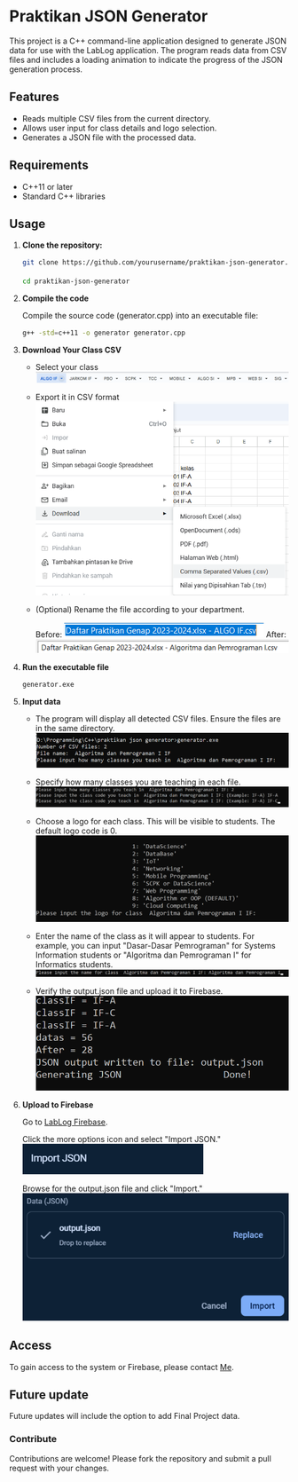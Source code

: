 # Praktikan JSON Generator

This project is a C++ command-line application designed to generate JSON data for use with the LabLog application. The program reads data from CSV files and includes a loading animation to indicate the progress of the JSON generation process.

## Features

- Reads multiple CSV files from the current directory.
- Allows user input for class details and logo selection.
- Generates a JSON file with the processed data.

## Requirements

- C++11 or later
- Standard C++ libraries

## Usage

1. **Clone the repository:**

     ```sh
    git clone https://github.com/yourusername/praktikan-json-generator.git

    cd praktikan-json-generator
    ```

2. **Compile the code**

    Compile the source code (generator.cpp) into an executable file:
    ```sh 
    g++ -std=c++11 -o generator generator.cpp
    ```


3. **Download Your Class CSV**
    - Select your class
    ![Class Image](images/sheetlist.png)
    
    - Export it in CSV format
    ![Export Image](images/export.png)

    - (Optional) Rename the file according to your department.

        Before:
    ![After Image](images/before.png)
        After:![Before Image](images/after.png)

4. **Run the executable file**
    ```sh
    generator.exe
    ```
5. **Input data**

    - The program will display all detected CSV files. Ensure the files are in the same directory.
    ![Run Image](images/run1.png)

    - Specify how many classes you are teaching in each file.
    ![Run Image](images/run2.png)

    - Choose a logo for each class. This will be visible to students. The default logo code is 0.
    ![Run Image](images/run3.png)

    - Enter the name of the class as it will appear to students. For example, you can input "Dasar-Dasar Pemrograman" for Systems Information students or "Algoritma dan Pemrograman I" for Informatics students.![Run Image](images/run4.png)

    - Verify the output.json file and upload it to Firebase.![Run Image](images/run5.png)
6. **Upload to Firebase**
    
    Go to [LabLog Firebase](https://console.firebase.google.com/u/0/project/lablog-d9430/database/lablog-d9430-default-rtdb/data/~2Fusers).

    Click the more options icon and select "Import JSON." ![Firebase Image](images/firebase1.png)

    Browse for the output.json file and click "Import." ![Firebase Image](images/firebase3.png)


## Access

To gain access to the system or Firebase, please contact [Me](https://www.instagram.com/r_kavarera).


## Future update

Future updates will include the option to add Final Project data.

### Contribute

Contributions are welcome! Please fork the repository and submit a pull request with your changes.
